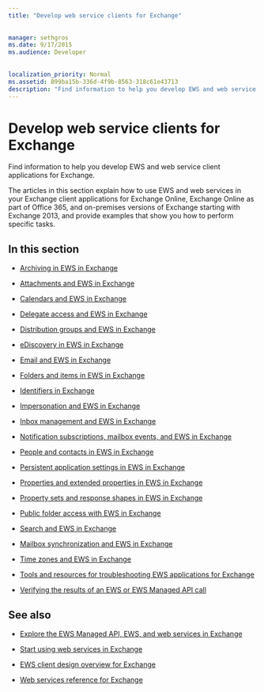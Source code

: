 ```yaml
---
title: "Develop web service clients for Exchange"
 
 
manager: sethgros
ms.date: 9/17/2015
ms.audience: Developer
 
 
localization_priority: Normal
ms.assetid: 899ba15b-336d-4f9b-8563-318c61e43713
description: "Find information to help you develop EWS and web service client applications for Exchange."
---
```


# Develop web service clients for Exchange

Find information to help you develop EWS and web service client applications for Exchange.
  
The articles in this section explain how to use EWS and web services in your Exchange client applications for Exchange Online, Exchange Online as part of Office 365, and on-premises versions of Exchange starting with Exchange 2013, and provide examples that show you how to perform specific tasks. 
  
## In this section

- [Archiving in EWS in Exchange](archiving-in-ews-in-exchange.md)
    
- [Attachments and EWS in Exchange](attachments-and-ews-in-exchange.md)
    
- [Calendars and EWS in Exchange](calendars-and-ews-in-exchange.md)
    
- [Delegate access and EWS in Exchange](delegate-access-and-ews-in-exchange.md)
    
- [Distribution groups and EWS in Exchange](distribution-groups-and-ews-in-exchange.md)
    
- [eDiscovery in EWS in Exchange](ediscovery-in-ews-in-exchange.md)
    
- [Email and EWS in Exchange](email-and-ews-in-exchange.md)
    
- [Folders and items in EWS in Exchange](folders-and-items-in-ews-in-exchange.md)
    
- [Identifiers in Exchange](ews-identifiers-in-exchange.md)
    
- [Impersonation and EWS in Exchange](impersonation-and-ews-in-exchange.md)
    
- [Inbox management and EWS in Exchange](inbox-management-and-ews-in-exchange.md)
    
- [Notification subscriptions, mailbox events, and EWS in Exchange](notification-subscriptions-mailbox-events-and-ews-in-exchange.md)
    
- [People and contacts in EWS in Exchange](people-and-contacts-in-ews-in-exchange.md)
    
- [Persistent application settings in EWS in Exchange](persistent-application-settings-in-ews-in-exchange.md)
    
- [Properties and extended properties in EWS in Exchange](properties-and-extended-properties-in-ews-in-exchange.md)
    
- [Property sets and response shapes in EWS in Exchange](property-sets-and-response-shapes-in-ews-in-exchange.md)
    
- [Public folder access with EWS in Exchange](public-folder-access-with-ews-in-exchange.md)
    
- [Search and EWS in Exchange](search-and-ews-in-exchange.md)
    
- [Mailbox synchronization and EWS in Exchange](mailbox-synchronization-and-ews-in-exchange.md)
    
- [Time zones and EWS in Exchange](time-zones-and-ews-in-exchange.md)
    
- [Tools and resources for troubleshooting EWS applications for Exchange](tools-and-resources-for-troubleshooting-ews-applications-for-exchange.md)
    
- [Verifying the results of an EWS or EWS Managed API call](verifying-the-results-of-an-ews-or-ews-managed-api-call.md)
    
## See also
<a name="bk_addresources"> </a>

- [Explore the EWS Managed API, EWS, and web services in Exchange](http://msdn.microsoft.com/library/53553207-ff98-4fdb-8716-4ae02fee83bf%28Office.15%29.aspx)
    
- [Start using web services in Exchange](start-using-web-services-in-exchange.md)
    
- [EWS client design overview for Exchange](ews-client-design-overview-for-exchange.md)
    
- [Web services reference for Exchange](http://msdn.microsoft.com/library/6c969133-6036-448b-af39-a3caf9917e98%28Office.15%29.aspx)
    

